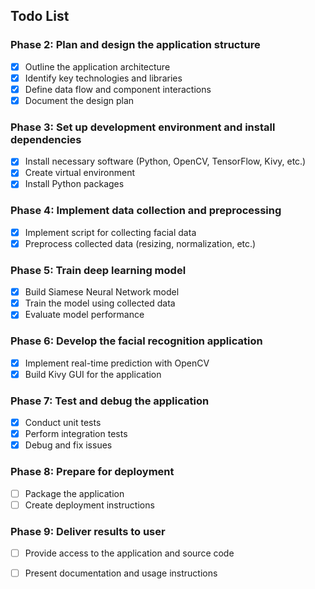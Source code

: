 ## Todo List

### Phase 2: Plan and design the application structure
- [x] Outline the application architecture
- [x] Identify key technologies and libraries
- [x] Define data flow and component interactions
- [x] Document the design plan

### Phase 3: Set up development environment and install dependencies
- [x] Install necessary software (Python, OpenCV, TensorFlow, Kivy, etc.)
- [x] Create virtual environment
- [x] Install Python packages

### Phase 4: Implement data collection and preprocessing
- [x] Implement script for collecting facial data
- [x] Preprocess collected data (resizing, normalization, etc.)

### Phase 5: Train deep learning model
- [x] Build Siamese Neural Network model
- [x] Train the model using collected data
- [x] Evaluate model performance

### Phase 6: Develop the facial recognition application
- [x] Implement real-time prediction with OpenCV
- [x] Build Kivy GUI for the application

### Phase 7: Test and debug the application
- [x] Conduct unit tests
- [x] Perform integration tests
- [x] Debug and fix issues

### Phase 8: Prepare for deployment
- [ ] Package the application
- [ ] Create deployment instructions

### Phase 9: Deliver results to user
- [ ] Provide access to the application and source code
- [ ] Present documentation and usage instructions

